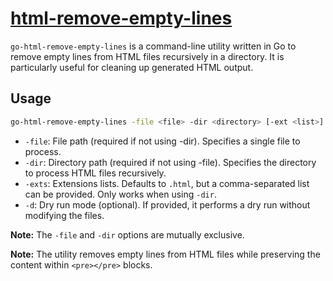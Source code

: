 # [html-remove-empty-lines](https://github.com/ryanburnette/go-html-remove-empty-lines)

`go-html-remove-empty-lines` is a command-line utility written in Go to remove empty lines from HTML files recursively in a directory. It is particularly useful for cleaning up generated HTML output.

## Usage

```bash
go-html-remove-empty-lines -file <file> -dir <directory> [-ext <list>] [-d]
```

-   `-file`: File path (required if not using -dir). Specifies a single file to process.
-   `-dir`: Directory path (required if not using -file). Specifies the directory to process HTML files recursively.
-   `-exts`: Extensions lists. Defaults to `.html`, but a comma-separated list can be provided. Only works when using `-dir`.
-   `-d`: Dry run mode (optional). If provided, it performs a dry run without modifying the files.

**Note:** The `-file` and `-dir` options are mutually exclusive.

**Note:** The utility removes empty lines from HTML files while preserving the content within `<pre></pre>` blocks.
